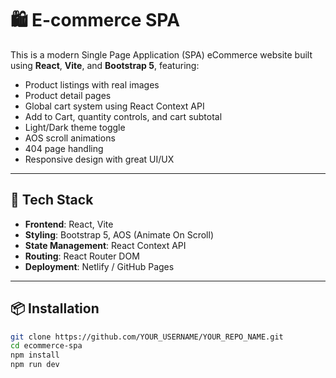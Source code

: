 # 🛍️ E-commerce SPA

This is a modern Single Page Application (SPA) eCommerce website built using **React**, **Vite**, and **Bootstrap 5**, featuring:

- Product listings with real images
- Product detail pages
- Global cart system using React Context API
- Add to Cart, quantity controls, and cart subtotal
- Light/Dark theme toggle
- AOS scroll animations
- 404 page handling
- Responsive design with great UI/UX

---

## 🚀 Tech Stack

- **Frontend**: React, Vite
- **Styling**: Bootstrap 5, AOS (Animate On Scroll)
- **State Management**: React Context API
- **Routing**: React Router DOM
- **Deployment**: Netlify / GitHub Pages

---

## 📦 Installation

```bash
git clone https://github.com/YOUR_USERNAME/YOUR_REPO_NAME.git
cd ecommerce-spa
npm install
npm run dev

